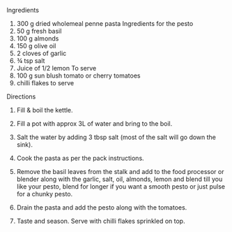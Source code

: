 
Ingredients
 1. 300 g dried wholemeal penne pasta
Ingredients for the pesto
 1. 50 g fresh basil
 2. 100 g almonds
 3. 150 g olive oil
 3. 2 cloves of garlic
 4. ¾ tsp salt
 5. Juice of 1/2 lemon
To serve
 1. 100 g sun blush tomato or cherry tomatoes
 2. chilli flakes to serve

Directions

1. Fill & boil the kettle.

2. Fill a pot with approx 3L of water and bring to the boil.

3. Salt the water by adding 3 tbsp salt (most of the salt will go down the sink).

4. Cook the pasta as per the pack instructions.

5. Remove the basil leaves from the stalk and add to the food processor or blender along with the garlic, salt, oil, almonds, lemon and blend till you like your pesto, blend for longer if you want a smooth pesto or just pulse for a chunky pesto.

6. Drain the pasta and add the pesto along with the tomatoes.

7. Taste and season. Serve with chilli flakes sprinkled on top.
